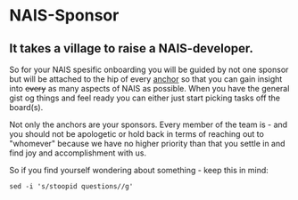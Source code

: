 # NAIS-Sponsor

## It takes a village to raise a NAIS-developer. 

So for your NAIS spesific onboarding you will be guided by not one sponsor but will be attached to the hip of every [anchor](files/pigs.md) so that you can gain insight into ~~every~~ as many aspects of NAIS as possible. When you have the general gist og things and feel ready you can either just start picking tasks off the board(s).

Not only the anchors are your sponsors. Every member of the team is - and you should not be apologetic or hold back in terms of reaching out to "whomever" because we have no higher priority than that you settle in and find joy and accomplishment with us.

So if you find yourself wondering about something - keep this in mind:

```sed -i 's/stoopid questions//g'``` 


